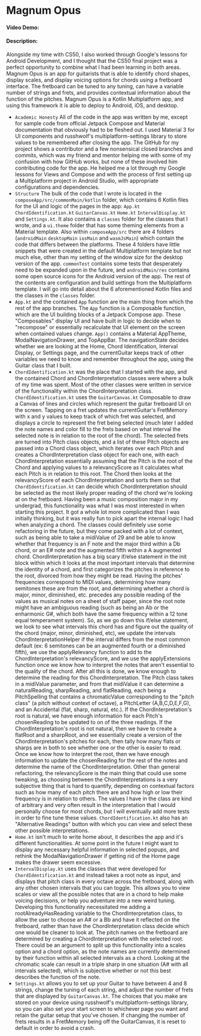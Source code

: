 # Magnum Opus
#### Video Demo:  <URL HERE>
#### Description:
Alongside my time with CS50, I also worked through Google's lessons for Android Development, 
and I thought that the CS50 final project was a perfect opportunity to combine what I had been 
learning in both areas. Magnum Opus is an app for guitarists that is able to 
identify chord shapes, display scales, and display voicing options for chords using a fretboard 
interface. The fretboard can be tuned to any tuning, can have a variable number of strings and 
frets, and provides contextual information about the function of the pitches. Magnum Opus is a 
Kotlin Multiplatform app, and using this framework it is able to deploy to Android, iOS, and 
desktop.
* `Academic Honesty` All of the code in the app was written by me, except for sample code from 
official Jetpack Compose and Material documentation that obviously had to be fleshed out. I used
Material 3 for UI components and russhwolf's multiplatform-settings library to store values 
to be remembered after closing the app. The GitHub for my project shows a contributor and a few 
nonsensical closed branches and commits, which was my friend and mentor helping me with 
some of my confusion with how GitHub works, but none of these involved him contributing code for the app. 
He helped me a lot through my Google lessons for Views and Compose and with the process of 
first setting up a Multiplatform project in Android Studio, with appropriate configurations and 
dependencies.
* `Structure` The bulk of the code that I wrote is located in the 
`composeApp/src/commonMain/kotlin` folder, which contains 6 Kotlin files for the UI and logic of 
the pages in the app: `App.kt` `ChordIdentification.kt` `GuitarCanvas.kt` `Home.kt`
`IntervalDisplay.kt` and `Settings.kt`. It also contains a `classes` folder for the classes 
that I wrote, and a `ui.theme` folder that has some theming elements from a Material template. 
Also within `composeApp/src` there are 4 folders (`androidMain` `desktopMain` `iosMain` and 
`wasmJsMain`) which contain the code that differs between the platforms. These 4 folders have little 
snippets that were created in the default Multiplatform template but not much else, other than 
my setting of the window size for the desktop version of the app. `commonTest` contains some 
tests that desperately need to be expanded upon in the future, and `androidMain/res` contains 
some open source icons for the Android version of the app. The rest of the contents are 
configuration and build settings from the Multiplatform template. I will go into detail about 
the 6 aforementioned Kotlin files and the classes in the `classes` folder.
* `App.kt` and the contained `App` function are the main thing from which the rest of the app 
branches. The `App` function is a Composable function, which are the UI building blocks of a 
Jetpack Compose app. These "Composables" display UI and have built in logic to decide when to 
"recompose" or essentially recalculate that UI element on the screen when contained values change. 
`App()` contains a Material AppTheme, ModalNavigationDrawer, and TopAppBar. The navigationState 
decides whether we are looking at the Home, Chord Identification, Interval Display, or Settings 
page, and the currentGuitar keeps track of other variables we need to know and remember throughout 
the app, using the Guitar class that I built.
* `ChordIdentification.kt` was the place that I started with the app, and the contained Chord 
and ChordInterpretation classes were where a bulk of my time was spent. Most of the other classes 
were written in service of the functionality within the ChordInterpretation class. 
`ChordIdentification.kt` uses the `GuitarCanvas.kt` Composable to draw a Canvas of lines and 
circles which represent the guitar fretboard UI on the screen. Tapping on a fret updates the 
currentGuitar's FretMemory with x and y values to keep track of which fret was selected, 
and displays a circle to represent the fret being selected (much later I added the note names and 
color fill to the frets based on what interval the selected note is in relation to the root of 
the chord). The selected frets are turned into Pitch class objects, and a list of these Pitch objects 
are passed into a Chord class object, which iterates over each Pitch and creates a ChordInterpretation 
class object for each one, with each ChordInterpretation essentially assuming that the Pitch is the 
root of the Chord and applying values to a relevancyScore as it calculates what each Pitch is in 
relation to this root. The Chord then looks at the relevancyScore of each ChordInterpretation and 
sorts them so that `ChordIdentification.kt` can decide which ChordInterpretation should be selected 
as the most likely proper reading of the chord we're looking at on the fretboard. Having been a 
music composition major in my undergrad, this functionality was what I was most interested in when 
starting this project. It got a whole lot more complicated than I was initially thinking, but it 
was really fun to pick apart the internal logic I had when analyzing a chord. The classes could 
definitely use some refactoring in the future, but they come packed with a lot of context, such as 
being able to take a midiValue of 29 and be able to know whether that frequency is an F note 
and the major third within a Db chord, or an E# note and the augmented fifth within a A 
augmented chord. ChordInterpretation has a big scary if/else statement in the init block within which it looks at 
the most important intervals that determine the identity of a chord, and first categorizes the pitches 
in reference to the root, divorced from how they might be read. Having the pitches' frequencies correspond 
to MIDI values, determining how many semitones these are from the root, and determining whether 
a chord is major, minor, diminished, etc. precedes any possible reading of the values as musical 
notes on a sheet of staff paper, since the root note might have an ambiguous reading (such as being an 
Ab or the enharmonic G#, which both have the same frequency within a 12 tone equal temperament 
system). So, as we go down this if/else statement, we look to see what intervals this chord has 
and figure out the quality of the chord (major, minor, diminished, etc), we update the intervals 
ChordInterpretationHelper if the interval differs from the most common default (ex: 6 semitones 
can be an augmented fourth or a diminished fifth), we use the applyRelevancy function to add to the 
ChordInterpretation's relevancyScore, and we use the applyExtensions function once we know how 
to interpret the notes that aren't essential to the quality of the chord. After all this is done, 
we know enough to determine the reading for this ChordInterpretation. The Pitch class takes in a midiValue 
parameter, and from that midiValue it can determine a naturalReading, sharpReading, and flatReading, 
each being a PitchSpelling that contains a chromaticValue corresponding to the "pitch class" (a pitch without 
context of octave), a PitchLetter (A,B,C,D,E,F,G), and an Accidental (flat, sharp, natural, etc.). 
If the ChordInterpretation's root is natural, we have enough information for each Pitch's 
chosenReading to be updated to on of the three readings. If the ChordInterpretation's root is not 
natural, then we have to create a flatRoot and a sharpRoot, and we essentially create a version 
of the ChordInterpretation's pitches for each, then tally how many flats or sharps are in both 
to see whether one or the other is easier to read. Once we know how to interpret the root, then 
we have enough information to update the chosenReading for the rest of the notes and determine 
the name of the ChordInterpretation. Other than general refactoring, the relevancyScore is the main thing 
that could use some tweaking, as choosing between the ChordInterpretations is a very 
subjective thing that is hard to quantify, depending on contextual factors such as how many 
of each pitch there are and how high or low their frequency is in relation to others. The values I have 
in the class are kind of arbitrary and very often result in the interpretation that I would personally 
choose for most chords, but I will eventually add more tests in order to fine tune these values. 
`ChordIdentification.kt` also has an "Alternative Readings" button with which you can view and select these other 
possible interpretations.
* `Home.kt` isn't much to write home about, it describes the app and it's different functionalities. 
At some point in the future I might want to display any necessary helpful information in selected 
popups, and rethink the ModalNavigationDrawer if getting rid of the Home page makes the drawer seem 
excessive.
* `IntervalDisplay.kt` uses the classes that were developed for `ChordIdentification.kt` and instead 
takes a root note as input, and displays that pitch class in every octave across the fretboard, 
along with any other chosen intervals that you can toggle. This allows you to view scales or view 
all the possible notes that are in a chord to help make voicing decisions, or help you adventure into a new weird
tuning. Developing this functionality necessitated me adding a rootAlreadyHasReading variable to 
the ChordInterpretation class, to allow the user to choose an A# or a Bb and have it reflected 
on the fretboard, rather than have the ChordInterpretation class decide which one would be 
cleaner to look at. The pitch names on the fretboard are determined by creating a 
ChordInterpretation with the selected root. There could be an argument to split up this 
functionality into a scales option and a chord option, as the note names are currently 
determined by their function within all selected intervals as a chord. Looking at the 
chromatic scale can result in a triple sharp in one situation (A# with all intervals selected), 
which is subjective whether or not this best describes the function of the note.
* `Settings.kt` allows you to set up your Guitar to have between 4 and 8 strings, change the 
tuning of each string, and adjust the number of frets that are displayed by `GuitarCanvas.kt`. The 
choices that you make are stored on your device using russhwolf's multiplatform-settings library, 
so you can also set your start screen to whichever page you want and retain the guitar setup that 
you've chosen. If changing the number of frets results in a FretMemory being off the GuitarCanvas, 
it is reset to default in order to avoid a crash.